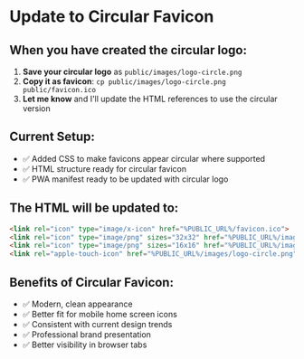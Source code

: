 # Update to Circular Favicon

## When you have created the circular logo:

1. **Save your circular logo** as `public/images/logo-circle.png`
2. **Copy it as favicon**: `cp public/images/logo-circle.png public/favicon.ico`
3. **Let me know** and I'll update the HTML references to use the circular version

## Current Setup:
- ✅ Added CSS to make favicons appear circular where supported
- ✅ HTML structure ready for circular favicon
- ✅ PWA manifest ready to be updated with circular logo

## The HTML will be updated to:
```html
<link rel="icon" type="image/x-icon" href="%PUBLIC_URL%/favicon.ico">
<link rel="icon" type="image/png" sizes="32x32" href="%PUBLIC_URL%/images/logo-circle.png">
<link rel="icon" type="image/png" sizes="16x16" href="%PUBLIC_URL%/images/logo-circle.png">
<link rel="apple-touch-icon" href="%PUBLIC_URL%/images/logo-circle.png">
```

## Benefits of Circular Favicon:
- ✅ Modern, clean appearance
- ✅ Better fit for mobile home screen icons
- ✅ Consistent with current design trends
- ✅ Professional brand presentation
- ✅ Better visibility in browser tabs
